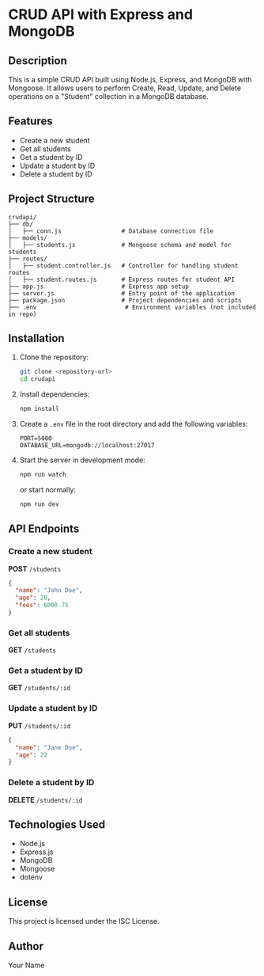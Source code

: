 # CRUD API with Express and MongoDB

## Description
This is a simple CRUD API built using Node.js, Express, and MongoDB with Mongoose. It allows users to perform Create, Read, Update, and Delete operations on a "Student" collection in a MongoDB database.

## Features
- Create a new student
- Get all students
- Get a student by ID
- Update a student by ID
- Delete a student by ID

## Project Structure
```
crudapi/
├── db/
│   ├── conn.js                 # Database connection file
├── models/
│   ├── students.js             # Mongoose schema and model for students
├── routes/
│   ├── student.controller.js   # Controller for handling student routes
│   ├── student.routes.js       # Express routes for student API
├── app.js                      # Express app setup
├── server.js                   # Entry point of the application
├── package.json                # Project dependencies and scripts
├── .env                         # Environment variables (not included in repo)
```

## Installation

1. Clone the repository:
   ```sh
   git clone <repository-url>
   cd crudapi
   ```

2. Install dependencies:
   ```sh
   npm install
   ```

3. Create a `.env` file in the root directory and add the following variables:
   ```env
   PORT=5000
   DATABASE_URL=mongodb://localhost:27017
   ```

4. Start the server in development mode:
   ```sh
   npm run watch
   ```
   or start normally:
   ```sh
   npm run dev
   ```

## API Endpoints

### Create a new student
**POST** `/students`
```json
{
  "name": "John Doe",
  "age": 20,
  "fees": 6000.75
}
```

### Get all students
**GET** `/students`

### Get a student by ID
**GET** `/students/:id`

### Update a student by ID
**PUT** `/students/:id`
```json
{
  "name": "Jane Doe",
  "age": 22
}
```

### Delete a student by ID
**DELETE** `/students/:id`

## Technologies Used
- Node.js
- Express.js
- MongoDB
- Mongoose
- dotenv

## License
This project is licensed under the ISC License.

## Author
Your Name

